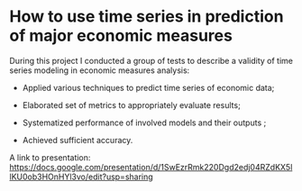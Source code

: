 # How to use time series in prediction of major economic measures
During this project I conducted a group of tests to describe a validity of time series modeling in economic measures analysis:
- Applied various techniques to predict time series of economic data;

- Elaborated set of metrics to appropriately evaluate results;

- Systematized performance of involved models and their outputs ;

- Achieved sufficient accuracy.

A link to presentation:
https://docs.google.com/presentation/d/1SwEzrRmk220Dgd2edj04RZdKX5llKU0ob3HOnHYl3vo/edit?usp=sharing
